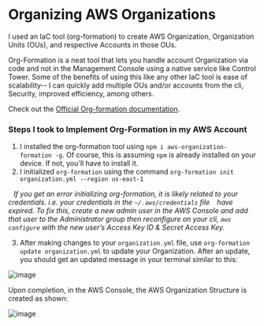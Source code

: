 # Organizing AWS Organizations

I used an IaC tool (org-formation) to create AWS Organization, Organization Units (OUs), and respective Accounts in those OUs.

Org-Formation is a neat tool that lets you handle account Organization via code and not in the Management Console using a native service like Control Tower. Some of the benefits of using this like any other IaC tool is ease of scalability-- I can quickly add multiple OUs and/or accounts from the cli, Security, improved efficiency, among others.

Check out the [Official Org-formation documentation](https://github.com/org-formation/org-formation-cli).

### Steps I took to Implement Org-Formation in my AWS Account
1. I installed the org-formation tool using `npm i aws-organization-formation -g`. Of course, this is assuming `npm` is already installed on your device. If not, you'll have to install it. 
2. I initialized `org-formation` using the command `org-formation init organization.yml --region us-east-1`

&ensp; *If you get an error initializing org-formation, it is likely related to your credentials. i.e. your credentials in the `~/.aws/credentials` file  &ensp; have expired. To fix this, create a new admin user in the AWS Console and add that user to the Administrator group then reconfigure on your cli, `aws configure` with the new user’s Access Key ID & Secret Access Key.*
 
3. After making changes to your `organization.yml` file, use `org-formation update organization.yml` to update your Organization.
After an update, you should get an updated message in your terminal similar to this:

![image](https://user-images.githubusercontent.com/64602124/211725762-e7e1a4bc-4b3f-4f13-bd4a-bc2c93bb044e.png)


Upon completion, in the AWS Console, the AWS Organization Structure is created as shown:

![image](https://user-images.githubusercontent.com/64602124/211720675-3eca0a42-cb6c-4b6c-91bc-5ec68dda4fbd.png)
